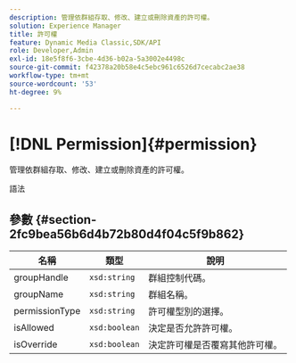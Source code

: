```yaml
---
description: 管理依群組存取、修改、建立或刪除資產的許可權。
solution: Experience Manager
title: 許可權
feature: Dynamic Media Classic,SDK/API
role: Developer,Admin
exl-id: 18e5f8f6-3cbe-4d36-b02a-5a3002e4498c
source-git-commit: f42378a20b58e4c5ebc961c6526d7cecabc2ae38
workflow-type: tm+mt
source-wordcount: '53'
ht-degree: 9%

---
```


# [!DNL Permission]{#permission}

管理依群組存取、修改、建立或刪除資產的許可權。

語法

## 參數 {#section-2fc9bea56b6d4b72b80d4f04c5f9b862}

| 名稱 | 類型 | 說明 |
|---|---|---|
| groupHandle | `xsd:string` | 群組控制代碼。 |
| groupName | `xsd:string` | 群組名稱。 |
| permissionType | `xsd:string` | 許可權型別的選擇。 |
| isAllowed | `xsd:boolean` | 決定是否允許許可權。 |
| isOverride | `xsd:boolean` | 決定許可權是否覆寫其他許可權。 |

